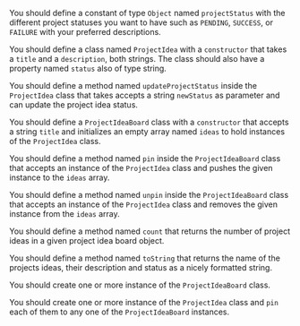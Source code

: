 You should define a constant of type `Object` named `projectStatus` with the different project statuses you want to have such as `PENDING`, `SUCCESS`, or `FAILURE` with your preferred descriptions.

You should define a class named `ProjectIdea` with a `constructor` that takes a `title` and a `description`, both strings. The class should also have a property named `status` also of type string.

You should define a method named `updateProjectStatus` inside the `ProjectIdea` class that takes accepts a string `newStatus` as parameter and can update the project idea status.

You should define a `ProjectIdeaBoard` class with a `constructor` that accepts a string `title` and initializes an empty array named `ideas` to hold instances of the `ProjectIdea` class.

You should define a method named `pin` inside the `ProjectIdeaBoard` class that accepts an instance of the `ProjectIdea` class and pushes the given instance to the `ideas` array.

You should define a method named `unpin` inside the `ProjectIdeaBoard` class that accepts an instance of the `ProjectIdea` class and removes the given instance from the `ideas` array.

You should define a method named `count` that returns the number of project ideas in a given project idea board object.

You should define a method named `toString` that returns the name of the projects ideas, their description and status as a nicely formatted string.

You should create one or more instance of the `ProjectIdeaBoard` class.

You should create one or more instance of the `ProjectIdea` class and `pin` each of them to any one of the `ProjectIdeaBoard` instances.
